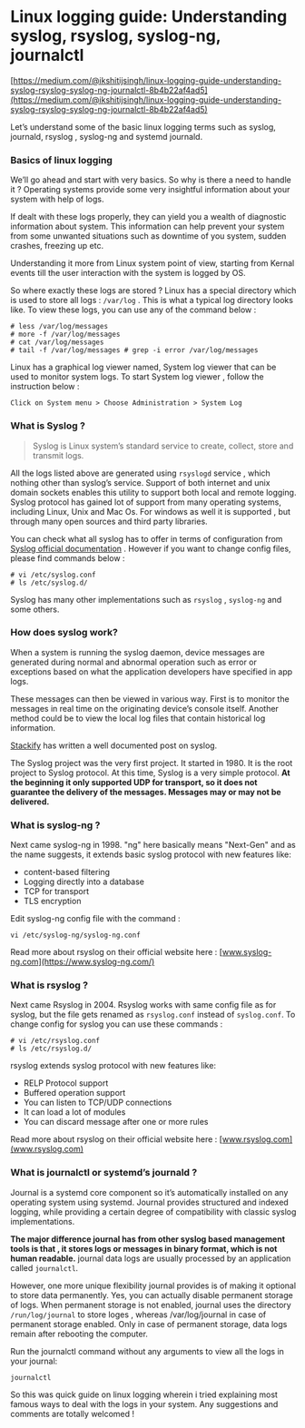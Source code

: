 # Linux logging guide: Understanding syslog, rsyslog, syslog-ng, journalctl

[https://medium.com/@ikshitijsingh/linux-logging-guide-understanding-syslog-rsyslog-syslog-ng-journalctl-8b4b22af4ad5](https://medium.com/@ikshitijsingh/linux-logging-guide-understanding-syslog-rsyslog-syslog-ng-journalctl-8b4b22af4ad5)

Let’s understand some of the basic linux logging terms such as syslog, journald, rsyslog , syslog-ng and systemd journald.

### Basics of linux logging

We’ll go ahead and start with very basics. So why is there a need to handle it ? Operating systems provide some very insightful information about your system with help of logs.

If dealt with these logs properly, they can yield you a wealth of diagnostic information about system. This information can help prevent your system from some unwanted situations such as downtime of you system, sudden crashes, freezing up etc.

Understanding it more from Linux system point of view, starting from Kernal events till the user interaction with the system is logged by OS.

So where exactly these logs are stored ? Linux has a special directory which is used to store all logs : `/var/log` . This is what a typical log directory looks like. To view these logs, you can use any of the command below :

```shell
# less /var/log/messages
# more -f /var/log/messages
# cat /var/log/messages
# tail -f /var/log/messages # grep -i error /var/log/messages
```

Linux has a graphical log viewer named, System log viewer that can be used to monitor system logs. To start System log viewer , follow the instruction below :

```
Click on System menu > Choose Administration > System Log
```

### What is Syslog ?

> Syslog is Linux system’s standard service to create, collect, store and transmit logs.

All the logs listed above are generated using `rsyslogd` service , which nothing other than syslog’s service. Support of both internet and unix domain sockets enables this utility to support both local and remote logging.
Syslog protocol has gained lot of support from many operating systems, including Linux, Unix and Mac Os. For windows as well it is supported , but through many open sources and third party libraries.

You can check what all syslog has to offer in terms of configuration from [Syslog official documentation](https://linux.die.net/man/3/syslog) . However if you want to change config files, please find commands below :

```
# vi /etc/syslog.conf
# ls /etc/syslog.d/
```

Syslog has many other implementations such as `rsyslog` , `syslog-ng` and some others.

### How does syslog work?

When a system is running the syslog daemon, device messages are generated during normal and abnormal operation such as error or exceptions based on what the application developers have specified in app logs.

These messages can then be viewed in various way. First is to monitor the messages in real time on the originating device’s console itself. Another method could be to view the local log files that contain historical log information.

[Stackify](https://stackify.com/syslog-101/) has written a well documented post on syslog.

The Syslog project was the very first project. It started in 1980. It is the root project to Syslog protocol. At this time, Syslog is a very simple protocol. **At the beginning it only supported UDP for transport, so it does not guarantee the delivery of the messages. Messages may or may not be delivered.**

### What is syslog-ng ?

Next came syslog-ng in 1998. "ng" here basically means "Next-Gen" and as the name suggests, it extends basic syslog protocol with new features like:

- content-based filtering
- Logging directly into a database
- TCP for transport
- TLS encryption

Edit syslog-ng config file with the command :

```
vi /etc/syslog-ng/syslog-ng.conf
```

Read more about rsyslog on their official website here : [www.syslog-ng.com](https://www.syslog-ng.com/)

### What is rsyslog ?

Next came Rsyslog in 2004. Rsyslog works with same config file as for syslog, but the file gets renamed as `rsyslog.conf` instead of `syslog.conf`. To change config for syslog you can use these commands :

```
# vi /etc/rsyslog.conf
# ls /etc/rsyslog.d/
```

rsyslog extends syslog protocol with new features like:

- RELP Protocol support
- Buffered operation support
- You can listen to TCP/UDP connections
- It can load a lot of modules
- You can discard message after one or more rules

Read more about rsyslog on their official website here : [www.rsyslog.com](www.rsyslog.com)

### What is journalctl or systemd’s journald ?

Journal is a systemd core component so it’s automatically installed on any operating system using systemd. Journal provides structured and indexed logging, while providing a certain degree of compatibility with classic syslog implementations.

**The major difference journal has from other syslog based management tools is that , it stores logs or messages in binary format, which is not human readable.** journal data logs are usually processed by an application called `journalctl`.

However, one more unique flexibility journal provides is of making it optional to store data permanently. Yes, you can actually disable permanent storage of logs. When permanent storage is not enabled, journal uses the directory `/run/log/journal` to store loges , whereas /var/log/journal in case of permanent storage enabled. Only in case of permanent storage, data logs remain after rebooting the computer.

Run the journalctl command without any arguments to view all the logs in your journal:

```
journalctl
```

So this was quick guide on linux logging wherein i tried explaining most famous ways to deal with the logs in your system. Any suggestions and comments are totally welcomed !
